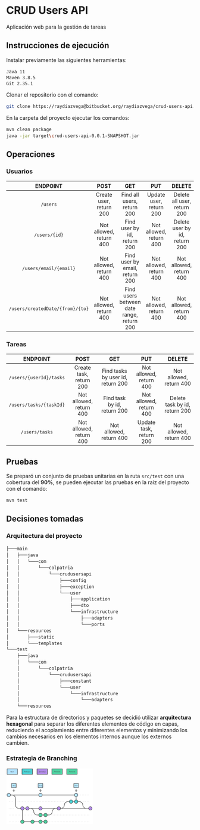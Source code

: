 # CRUD Users API

Aplicación web para la gestión de tareas

## Instrucciones de ejecución

Instalar previamente las siguientes herramientas:

```text
Java 11
Maven 3.8.5
Git 2.35.1
```

Clonar el repositorio con el comando:

```sh
git clone https://raydiazvega@bitbucket.org/raydiazvega/crud-users-api.git
```

En la carpeta del proyecto ejecutar los comandos:

```sh
mvn clean package
java -jar target\crud-users-api-0.0.1-SNAPSHOT.jar
```

## Operaciones

### Usuarios

|             ENDPOINT             |          POST           |                    GET                    |           PUT           |            DELETE             |
|:--------------------------------:|:-----------------------:|:-----------------------------------------:|:-----------------------:|:-----------------------------:|
|             `/users`             | Create user, return 200 |        Find all users, return 200         | Update user, return 200 |  Delete all user, return 200  |
|          `/users/{id}`           | Not allowed, return 400 |        Find user by id, return 200        | Not allowed, return 400 | Delete user by id, return 200 |
|      `/users/email/{email}`      | Not allowed, return 400 |      Find user by email, return 200       | Not allowed, return 400 |    Not allowed, return 400    |
| `/users/createdDate/{from}/{to}` | Not allowed, return 400 | Find users between date range, return 200 | Not allowed, return 400 |    Not allowed, return 400    |

### Tareas

|        ENDPOINT         |          POST           |                GET                |           PUT           |            DELETE             |
|:-----------------------:|:-----------------------:|:---------------------------------:|:-----------------------:|:-----------------------------:|
| `/users/{userId}/tasks` | Create task, return 200 | Find tasks by user id, return 200 | Not allowed, return 400 |    Not allowed, return 400    |
| `/users/tasks/{taskId}` | Not allowed, return 400 |    Find task by id, return 200    | Not allowed, return 400 | Delete task by id, return 200 |
|     `/users/tasks`      | Not allowed, return 400 |      Not allowed, return 400      | Update task, return 200 |    Not allowed, return 400    |

## Pruebas

Se preparó un conjunto de pruebas unitarias en la ruta `src/test` con una cobertura del **90%**,
se pueden ejecutar las pruebas en la raíz del proyecto con el comando:

```sh
mvn test
```

## Decisiones tomadas

### Arquitectura del proyecto

````sh
├───main
│   ├───java
│   │   └───com
│   │       └───colpatria
│   │           └───crudusersapi
│   │               ├───config
│   │               ├───exception
│   │               └───user
│   │                   ├───application
│   │                   ├───dto
│   │                   └───infrastructure
│   │                       ├───adapters  
│   │                       └───ports     
│   └───resources
│       ├───static
│       └───templates
└───test
    ├───java
    │   └───com
    │       └───colpatria
    │           └───crudusersapi
    │               ├───constant
    │               └───user
    │                   └───infrastructure
    │                       └───adapters  
    └───resources
````

Para la estructura de directorios y paquetes se decidió utilizar **arquitectura hexagonal** para
separar los diferentes elementos de código en capas,
reduciendo el acoplamiento entre diferentes elementos y minimizando los cambios necesarios en los
elementos internos aunque los externos cambien.

### Estrategia de Branching

![img.png](img.png)